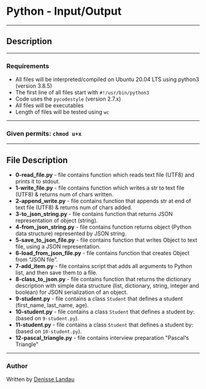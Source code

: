 # Python - Input/Output

---

## Description


---
### Requirements

- All files will be interpreted/compiled on Ubuntu 20.04 LTS using python3 (version 3.8.5)
- The first line of all files start with ``#!/usr/bin/python3``
- Code uses the ``pycodestyle`` (version 2.7.x)
- All files will be executables
- Length of files will be tested using ``wc``

---

### Given permits: ``chmod u+x``

---

## File Description

- **0-read_file.py** - file contains function which reads text file (UTF8) and prints it to stdout.
- **1-write_file.py** - file contains function which writes a str to text file (UTF8) & returns num of chars written.
- **2-append_write.py** - file contains function that appends str at end of text file (UTF8) & returns num of chars added.
- **3-to_json_string.py** - file contains function that returns JSON representation of object (string).
- **4-from_json_string.py** - file contains function returns object (Python data structure) represented by JSON string.
- **5-save_to_json_file.py** - file contains  function that writes Object to text file, using a JSON representation.
- **6-load_from_json_file.py** - file contains function that creates Object from “JSON file”.
- **7-add_item.py** - file contains script that adds all arguments to Python list, and then save them to a file.
- **8-class_to_json.py** - file contains function that returns the dictionary description with simple data structure (list, dictionary, string, integer and boolean) for JSON serialization of an object.
- **9-student.py** - file contains a class ``Student`` that defines a student (first_name, last_name, age).
- **10-student.py** - file contains a class ``Student`` that defines a student by: (based on ``9-student.py``).
- **11-student.py** - file contains a class ``Student`` that defines a student by: (based on ``10-student.py``).
- **12-pascal_triangle.py** - file contains interview preparation "Pascal's Triangle"

---

### Author

Written by [Denisse Landau](https://www.linkedin.com/in/denisselandau/ "Denisse Landau")